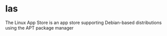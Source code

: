 # las
The Linux App Store is an app store supporting Debian-based distributions using the APT package manager
